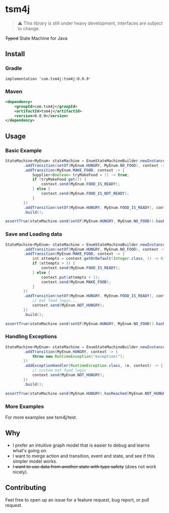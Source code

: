 # tsm4j
> :warning: This library is still under heavy development, interfaces are subject to change.

~~Typed~~ State Machine for Java

## Install

### Gradle
```
implementation 'com.tsm4j:tsm4j:0.0.9'
```

### Maven
```xml
<dependency>
    <groupId>com.tsm4j</groupId>
    <artifactId>tsm4j</artifactId>
    <version>0.0.9</version>
</dependency>
```

## Usage

### Basic Example

```java
StateMachine<MyEnum> stateMachine = EnumStateMachineBuilder.newInstance(MyEnum.class)
        .addTransition(setOf(MyEnum.HUNGRY, MyEnum.NO_FOOD), context -> context.send(MyEnum.MAKE_FOOD))
        .addTransition(MyEnum.MAKE_FOOD, context -> {
            Supplier<Boolean> tryMakeFood = () -> true;
            if (tryMakeFood.get()) {
                context.send(MyEnum.FOOD_IS_READY);
            } else {
                context.send(MyEnum.FOOD_IS_NOT_READY);
            }
        })
        .addTransition(setOf(MyEnum.HUNGRY, MyEnum.FOOD_IS_READY), context -> context.send(MyEnum.NOT_HUNGRY))
        .build();

assertTrue(stateMachine.send(setOf(MyEnum.HUNGRY, MyEnum.NO_FOOD)).hasReached(MyEnum.NOT_HUNGRY));
```

### Save and Loading data

```java
StateMachine<MyEnum> stateMachine = EnumStateMachineBuilder.newInstance(MyEnum.class)
        .addTransition(setOf(MyEnum.HUNGRY, MyEnum.NO_FOOD), context -> context.send(MyEnum.MAKE_FOOD))
        .addTransition(MyEnum.MAKE_FOOD, context -> {
            int attempts = context.getOrDefault(Integer.class, () -> 0);
            if (attempts > 3) {
                context.send(MyEnum.FOOD_IS_READY);
            } else {
                context.put(attempts + 1);
                context.send(MyEnum.MAKE_FOOD);
            }
        })
        .addTransition(setOf(MyEnum.HUNGRY, MyEnum.FOOD_IS_READY), context -> {
            // eat food logic...
            context.send(MyEnum.NOT_HUNGRY);
        })
        .build();

assertTrue(stateMachine.send(setOf(MyEnum.HUNGRY, MyEnum.NO_FOOD)).hasReached(MyEnum.NOT_HUNGRY));
```
### Handling Exceptions

```java
StateMachine<MyEnum> stateMachine = EnumStateMachineBuilder.newInstance(MyEnum.class)
        .addTransition(MyEnum.HUNGRY, context -> {
            throw new RuntimeException("exception!");
        })
        .addExceptionHandler(RuntimeException.class, (e, context) -> {
            // custom eat food logic
            context.send(MyEnum.NOT_HUNGRY);
        })
        .build();

assertTrue(stateMachine.send(MyEnum.HUNGRY).hasReached(MyEnum.NOT_HUNGRY));
```

### More Examples
For more examples see tsm4j/test.

## Why
- I prefer an intuitive graph model that is easier to debug and learns what's going on.
- I want to merge action and transition, event and state, and see if this simpler model works.
- ~~I want to use data from another state with type safety~~ (does not work nicely).

## Contributing
Feel free to open up an issue for a feature request, bug report, or pull request.
